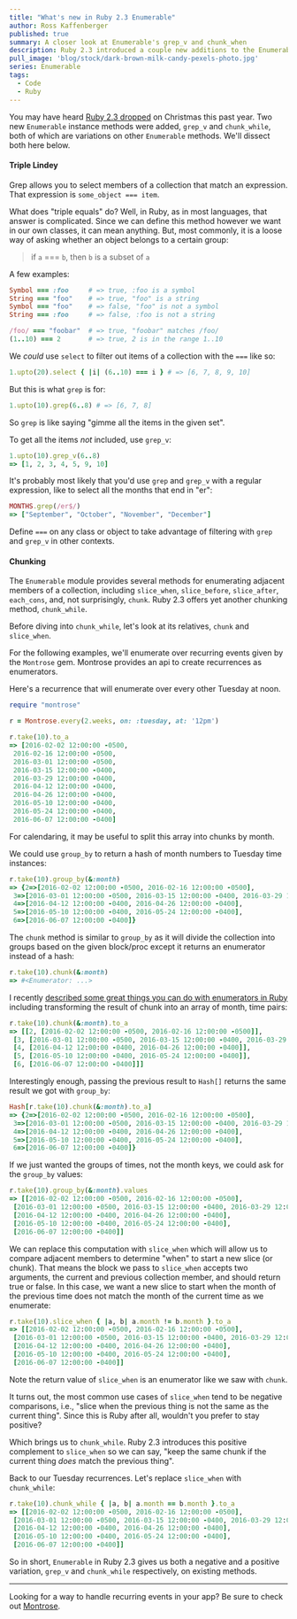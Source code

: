 ```yaml
---
title: "What's new in Ruby 2.3 Enumerable"
author: Ross Kaffenberger
published: true
summary: A closer look at Enumerable's grep_v and chunk_when
description: Ruby 2.3 introduced a couple new additions to the Enumerable API that provide some nice variations on existing methods
pull_image: 'blog/stock/dark-brown-milk-candy-pexels-photo.jpg'
series: Enumerable
tags:
  - Code
  - Ruby
---
```


You may have heard [Ruby 2.3 dropped](https://www.ruby-lang.org/en/news/2015/12/25/ruby-2-3-0-released/) on Christmas this past year. Two new `Enumerable` instance methods were added, `grep_v` and `chunk_while`, both of which are variations on other `Enumerable` methods. We'll dissect both here below.

#### Triple Lindey

Grep allows you to select members of a collection that match an expression. That expression is `some_object === item`.

What does "triple equals" do? Well, in Ruby, as in most languages, that answer is complicated. Since we can define this method however we want in our own classes, it can mean anything. But, most commonly, it is a loose way of asking whether an object belongs to a certain group:

> if `a` === `b`, then `b` is a subset of `a`

A few examples:

```ruby
Symbol === :foo     # => true, :foo is a symbol
String === "foo"    # => true, "foo" is a string
Symbol === "foo"    # => false, "foo" is not a symbol
String === :foo     # => false, :foo is not a string

/foo/ === "foobar"  # => true, "foobar" matches /foo/
(1..10) === 2       # => true, 2 is in the range 1..10
```

We *could* use `select` to filter out items of a collection with the `===` like so:

```ruby
1.upto(20).select { |i| (6..10) === i } # => [6, 7, 8, 9, 10]
```

But this is what `grep` is for:

```ruby
1.upto(10).grep(6..8) # => [6, 7, 8]
```

So `grep` is like saying "gimme all the items in the given set".

To get all the items *not* included, use `grep_v`:

```ruby
1.upto(10).grep_v(6..8)
=> [1, 2, 3, 4, 5, 9, 10]
```

It's probably most likely that you'd use `grep` and `grep_v` with a regular expression, like
to select all the months that end in "er":

```ruby
MONTHS.grep(/er$/)
=> ["September", "October", "November", "December"]
```

Define `===` on any class or object to take advantage of filtering with `grep` and `grep_v` in other contexts.

#### Chunking

The `Enumerable` module provides several methods for enumerating adjacent
members of a collection, including `slice_when`, `slice_before`, `slice_after`,
`each_cons`, and, not surprisingly, `chunk`. Ruby 2.3 offers yet another
chunking method, `chunk_while`.

Before diving into `chunk_while`, let's look at its relatives, `chunk` and `slice_when`.

For the following examples, we'll enumerate over recurring events given by the
`Montrose` gem. Montrose provides an api to create recurrences as enumerators.

Here's a recurrence that will enumerate over every other Tuesday at noon.

```ruby
require "montrose"

r = Montrose.every(2.weeks, on: :tuesday, at: '12pm')

r.take(10).to_a
=> [2016-02-02 12:00:00 -0500,
 2016-02-16 12:00:00 -0500,
 2016-03-01 12:00:00 -0500,
 2016-03-15 12:00:00 -0400,
 2016-03-29 12:00:00 -0400,
 2016-04-12 12:00:00 -0400,
 2016-04-26 12:00:00 -0400,
 2016-05-10 12:00:00 -0400,
 2016-05-24 12:00:00 -0400,
 2016-06-07 12:00:00 -0400]
```

For calendaring, it may be useful to split this array into chunks by month.

We could use `group_by` to return a hash of month numbers to Tuesday time
instances:

```ruby
r.take(10).group_by(&:month)
=> {2=>[2016-02-02 12:00:00 -0500, 2016-02-16 12:00:00 -0500],
 3=>[2016-03-01 12:00:00 -0500, 2016-03-15 12:00:00 -0400, 2016-03-29 12:00:00 -0400],
 4=>[2016-04-12 12:00:00 -0400, 2016-04-26 12:00:00 -0400],
 5=>[2016-05-10 12:00:00 -0400, 2016-05-24 12:00:00 -0400],
 6=>[2016-06-07 12:00:00 -0400]}
```

The `chunk` method is similar to `group_by` as it will divide the collection
into groups based on the given block/proc except it returns an enumerator
instead of a hash:

```ruby
r.take(10).chunk(&:month)
=> #<Enumerator: ...>
```

I recently [described some great things you can do with enumerators in Ruby](/blog/what-is-enumerator.html) including transforming the result of chunk into an array of month, time pairs:

```ruby
r.take(10).chunk(&:month).to_a
=> [[2, [2016-02-02 12:00:00 -0500, 2016-02-16 12:00:00 -0500]],
 [3, [2016-03-01 12:00:00 -0500, 2016-03-15 12:00:00 -0400, 2016-03-29 12:00:00 -0400]],
 [4, [2016-04-12 12:00:00 -0400, 2016-04-26 12:00:00 -0400]],
 [5, [2016-05-10 12:00:00 -0400, 2016-05-24 12:00:00 -0400]],
 [6, [2016-06-07 12:00:00 -0400]]]
```

Interestingly enough, passing the previous result to `Hash[]` returns the same
result we got with `group_by`:

```ruby
Hash[r.take(10).chunk(&:month).to_a]
=> {2=>[2016-02-02 12:00:00 -0500, 2016-02-16 12:00:00 -0500],
 3=>[2016-03-01 12:00:00 -0500, 2016-03-15 12:00:00 -0400, 2016-03-29 12:00:00 -0400],
 4=>[2016-04-12 12:00:00 -0400, 2016-04-26 12:00:00 -0400],
 5=>[2016-05-10 12:00:00 -0400, 2016-05-24 12:00:00 -0400],
 6=>[2016-06-07 12:00:00 -0400]}
```

If we just wanted the groups of times, not the month keys, we could ask for the
`group_by` values:

```ruby
r.take(10).group_by(&:month).values
=> [[2016-02-02 12:00:00 -0500, 2016-02-16 12:00:00 -0500],
 [2016-03-01 12:00:00 -0500, 2016-03-15 12:00:00 -0400, 2016-03-29 12:00:00 -0400],
 [2016-04-12 12:00:00 -0400, 2016-04-26 12:00:00 -0400],
 [2016-05-10 12:00:00 -0400, 2016-05-24 12:00:00 -0400],
 [2016-06-07 12:00:00 -0400]]
```

We can replace this computation with `slice_when` which will allow us to compare
adjacent members to determine "when" to start a new slice (or chunk). That means
the block we pass to `slice_when` accepts two arguments, the current and
previous collection member, and should return true or false. In this
case, we want a new slice to start when the month of the previous time does not
match the month of the current time as we enumerate:

```ruby
r.take(10).slice_when { |a, b| a.month != b.month }.to_a
=> [[2016-02-02 12:00:00 -0500, 2016-02-16 12:00:00 -0500],
 [2016-03-01 12:00:00 -0500, 2016-03-15 12:00:00 -0400, 2016-03-29 12:00:00 -0400],
 [2016-04-12 12:00:00 -0400, 2016-04-26 12:00:00 -0400],
 [2016-05-10 12:00:00 -0400, 2016-05-24 12:00:00 -0400],
 [2016-06-07 12:00:00 -0400]]
```

Note the return value of `slice_when` is an enumerator like we saw with `chunk`.

It turns out, the most common use cases of `slice_when` tend to be negative
comparisons, i.e., "slice when the previous thing is not the same as the current
thing". Since this is Ruby after all, wouldn't you prefer to stay positive?

Which brings us to `chunk_while`. Ruby 2.3 introduces this positive complement to
`slice_when` so we can say, "keep the same chunk if the current thing *does*
match the previous thing".

Back to our Tuesday recurrences. Let's replace `slice_when` with `chunk_while`:

```ruby
r.take(10).chunk_while { |a, b| a.month == b.month }.to_a
=> [[2016-02-02 12:00:00 -0500, 2016-02-16 12:00:00 -0500],
 [2016-03-01 12:00:00 -0500, 2016-03-15 12:00:00 -0400, 2016-03-29 12:00:00 -0400],
 [2016-04-12 12:00:00 -0400, 2016-04-26 12:00:00 -0400],
 [2016-05-10 12:00:00 -0400, 2016-05-24 12:00:00 -0400],
 [2016-06-07 12:00:00 -0400]]
```

So in short, `Enumerable` in Ruby 2.3 gives us both a negative and a positive variation, `grep_v` and `chunk_while` respectively, on existing methods.

---

Looking for a way to handle recurring events in your app? Be sure to check out [Montrose](https://github.com/rossta/montrose).
